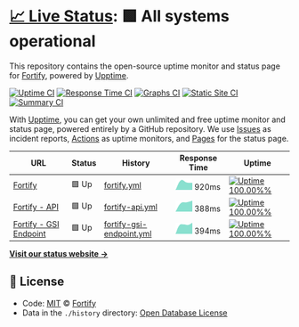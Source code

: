# [📈 Live Status](https://Fortify-Labs.github.io/status): <!--live status--> **🟩 All systems operational**

This repository contains the open-source uptime monitor and status page for [Fortify](https://fortify.gg/), powered by [Upptime](https://github.com/upptime/upptime).

[![Uptime CI](https://github.com/koj-co/upptime/workflows/Uptime%20CI/badge.svg)](https://github.com/koj-co/upptime/actions?query=workflow%3A%22Uptime+CI%22)
[![Response Time CI](https://github.com/koj-co/upptime/workflows/Response%20Time%20CI/badge.svg)](https://github.com/koj-co/upptime/actions?query=workflow%3A%22Response+Time+CI%22)
[![Graphs CI](https://github.com/koj-co/upptime/workflows/Graphs%20CI/badge.svg)](https://github.com/koj-co/upptime/actions?query=workflow%3A%22Graphs+CI%22)
[![Static Site CI](https://github.com/koj-co/upptime/workflows/Static%20Site%20CI/badge.svg)](https://github.com/koj-co/upptime/actions?query=workflow%3A%22Static+Site+CI%22)
[![Summary CI](https://github.com/koj-co/upptime/workflows/Summary%20CI/badge.svg)](https://github.com/koj-co/upptime/actions?query=workflow%3A%22Summary+CI%22)

With [Upptime](https://upptime.js.org), you can get your own unlimited and free uptime monitor and status page, powered entirely by a GitHub repository. We use [Issues](https://github.com/Fortify-Labs/status/issues) as incident reports, [Actions](https://github.com/Fortify-Labs/status/actions) as uptime monitors, and [Pages](https://Fortify-Labs.github.io/status) for the status page.

<!--start: status pages-->
<!-- This summary is generated by Upptime (https://github.com/upptime/upptime) -->
<!-- Do not edit this manually, your changes will be overwritten -->

| URL                                                                 | Status | History                                                                                                            | Response Time                                                                             | Uptime                                                                                                                                                                                                                                |
| ------------------------------------------------------------------- | ------ | ------------------------------------------------------------------------------------------------------------------ | ----------------------------------------------------------------------------------------- | ------------------------------------------------------------------------------------------------------------------------------------------------------------------------------------------------------------------------------------- |
| [Fortify](https://fortify.gg)                                       | 🟩 Up  | [fortify.yml](https://github.com/Fortify-Labs/status/commits/master/history/fortify.yml)                           | <img alt="Response time graph" src="./graphs/fortify.png" height="20"> 920ms              | [![Uptime 100.00%%](https://img.shields.io/endpoint?url=https%3A%2F%2Fraw.githubusercontent.com%2FFortify-Labs%2Fstatus%2Fmaster%2Fapi%2Ffortify%2Fuptime.json)](https://status.fortify.gg/history/fortify)                           |
| [Fortify - API](https://api.fortify.gg/graphql?query=%7Bversion%7D) | 🟩 Up  | [fortify-api.yml](https://github.com/Fortify-Labs/status/commits/master/history/fortify-api.yml)                   | <img alt="Response time graph" src="./graphs/fortify-api.png" height="20"> 388ms          | [![Uptime 100.00%%](https://img.shields.io/endpoint?url=https%3A%2F%2Fraw.githubusercontent.com%2FFortify-Labs%2Fstatus%2Fmaster%2Fapi%2Ffortify-api%2Fuptime.json)](https://status.fortify.gg/history/fortify-api)                   |
| [Fortify - GSI Endpoint](https://gsi.fortify.gg/health)             | 🟩 Up  | [fortify-gsi-endpoint.yml](https://github.com/Fortify-Labs/status/commits/master/history/fortify-gsi-endpoint.yml) | <img alt="Response time graph" src="./graphs/fortify-gsi-endpoint.png" height="20"> 394ms | [![Uptime 100.00%%](https://img.shields.io/endpoint?url=https%3A%2F%2Fraw.githubusercontent.com%2FFortify-Labs%2Fstatus%2Fmaster%2Fapi%2Ffortify-gsi-endpoint%2Fuptime.json)](https://status.fortify.gg/history/fortify-gsi-endpoint) |

<!--end: status pages-->

[**Visit our status website →**](https://Fortify-Labs.github.io/status)

## 📄 License

- Code: [MIT](./LICENSE) © [Fortify](https://fortify.gg/)
- Data in the `./history` directory: [Open Database License](https://opendatacommons.org/licenses/odbl/1-0/)
